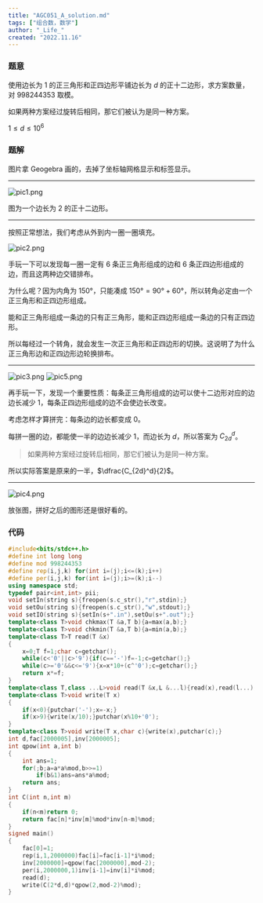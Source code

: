 ```yaml
---
title: "AGC051_A_solution.md"
tags: ["组合数，数学"]
author: "_Life_"
created: "2022.11.16"
---
```


### 题意
使用边长为 $1$ 的正三角形和正四边形平铺边长为 $d$ 的正十二边形，求方案数量，对 $998244353$ 取模。

如果两种方案经过旋转后相同，那它们被认为是同一种方案。

$1\leq d \leq 10^6$

### 题解

图片拿 Geogebra 画的，去掉了坐标轴网格显示和标签显示。

---

![pic1.png](https://s2.loli.net/2022/11/16/IUgFZQGhOtcznK8.png)

图为一个边长为 $2$ 的正十二边形。

---

按照正常想法，我们考虑从外到内一圈一圈填充。

![pic2.png](https://s2.loli.net/2022/11/16/T7qcR9oxzaPMgkr.png)

手玩一下可以发现每一圈一定有 $6$ 条正三角形组成的边和 $6$ 条正四边形组成的边，而且这两种边交错排布。

为什么呢？因为内角为 $150°$，只能凑成 $150°=90°+60°$，所以转角必定由一个正三角形和正四边形组成。

能和正三角形组成一条边的只有正三角形，能和正四边形组成一条边的只有正四边形。

所以每经过一个转角，就会发生一次正三角形和正四边形的切换。这说明了为什么正三角形边和正四边形边轮换排布。

---

![pic3.png](https://s2.loli.net/2022/11/16/DH47XTiI3Q6cGWF.png)
![pic5.png](https://s2.loli.net/2022/11/16/jykb9VnM5q3NsDm.png)

再手玩一下，发现一个重要性质：每条正三角形组成的边可以使十二边形对应的边边长减少 $1$，每条正四边形组成的边不会使边长改变。

考虑怎样才算拼完：每条边的边长都变成 $0$。

每拼一圈的边，都能使一半的边边长减少 $1$，而边长为 $d$，所以答案为 $C_{2d}^d$。

> 如果两种方案经过旋转后相同，那它们被认为是同一种方案。

所以实际答案是原来的一半，$\dfrac{C_{2d}^d}{2}$。

---

![pic4.png](https://s2.loli.net/2022/11/16/KSBYoTHJXEq5icr.png)

放张图，拼好之后的图形还是很好看的。

### 代码

```cpp
#include<bits/stdc++.h>
#define int long long
#define mod 998244353
#define rep(i,j,k) for(int i=(j);i<=(k);i++)
#define per(i,j,k) for(int i=(j);i>=(k);i--)
using namespace std;
typedef pair<int,int> pii;
void setIn(string s){freopen(s.c_str(),"r",stdin);}
void setOu(string s){freopen(s.c_str(),"w",stdout);}
void setIO(string s){setIn(s+".in"),setOu(s+".out");}
template<class T>void chkmax(T &a,T b){a=max(a,b);}
template<class T>void chkmin(T &a,T b){a=min(a,b);}
template<class T>T read(T &x)
{
	x=0;T f=1;char c=getchar();
	while(c<'0'||c>'9'){if(c=='-')f=-1;c=getchar();}
	while(c>='0'&&c<='9'){x=x*10+(c^'0');c=getchar();}
	return x*=f;
}
template<class T,class ...L>void read(T &x,L &...l){read(x),read(l...);}
template<class T>void write(T x)
{
	if(x<0){putchar('-');x=-x;}
	if(x>9){write(x/10);}putchar(x%10+'0');
}
template<class T>void write(T x,char c){write(x),putchar(c);}
int d,fac[2000005],inv[2000005];
int qpow(int a,int b)
{
	int ans=1;
	for(;b;a=a*a%mod,b>>=1)
		if(b&1)ans=ans*a%mod;
	return ans;
}
int C(int n,int m)
{
	if(n<m)return 0;
	return fac[n]*inv[m]%mod*inv[n-m]%mod;
}
signed main()
{
	fac[0]=1;
	rep(i,1,2000000)fac[i]=fac[i-1]*i%mod;
	inv[2000000]=qpow(fac[2000000],mod-2);
	per(i,2000000,1)inv[i-1]=inv[i]*i%mod;
	read(d);
	write(C(2*d,d)*qpow(2,mod-2)%mod);
}
```